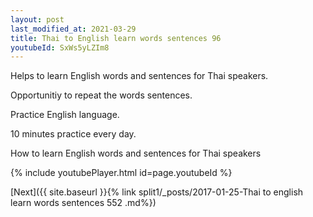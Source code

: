 ```yaml
---
layout: post
last_modified_at: 2021-03-29
title: Thai to English learn words sentences 96 
youtubeId: SxWs5yLZIm8
---
```

 
 
Helps to learn English words and sentences for Thai speakers.

Opportunitiy to repeat the words sentences. 

Practice English language. 
 
10 minutes practice every day. 
 
How to learn English words and sentences for Thai speakers 
 
{% include youtubePlayer.html id=page.youtubeId %}
 
 
[Next]({{ site.baseurl }}{% link  split1/_posts/2017-01-25-Thai to english learn words sentences 552 .md%})
 
